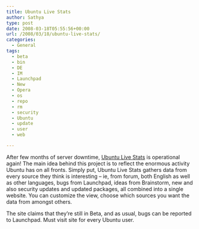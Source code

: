 ```yaml
---
title: Ubuntu Live Stats
author: Sathya
type: post
date: 2008-03-18T05:55:56+00:00
url: /2008/03/18/ubuntu-live-stats/
categories:
  - General
tags:
  - beta
  - bin
  - DE
  - IM
  - Launchpad
  - New
  - Opera
  - os
  - repo
  - rm
  - security
  - Ubuntu
  - update
  - user
  - web

---
```

After few months of server downtime, [Ubuntu Live Stats][1] is operational again! The main idea behind this project is to reflect the enormous activity Ubuntu has on all fronts. Simply put, Ubuntu Live Stats gathers data from every source they think is interesting &#8211; ie, from forum, both English as well as other languages, bugs from Launchpad, ideas from Brainstorm, new and also security updates and updated packages, all combined into a single website. You can customize the view, choose which sources you want the data from amongst others.
  
The site claims that they&#8217;re still in Beta, and as usual, bugs can be reported to Launchpad. Must visit site for every Ubuntu user.

 [1]: http://www.ubuntustats.com/